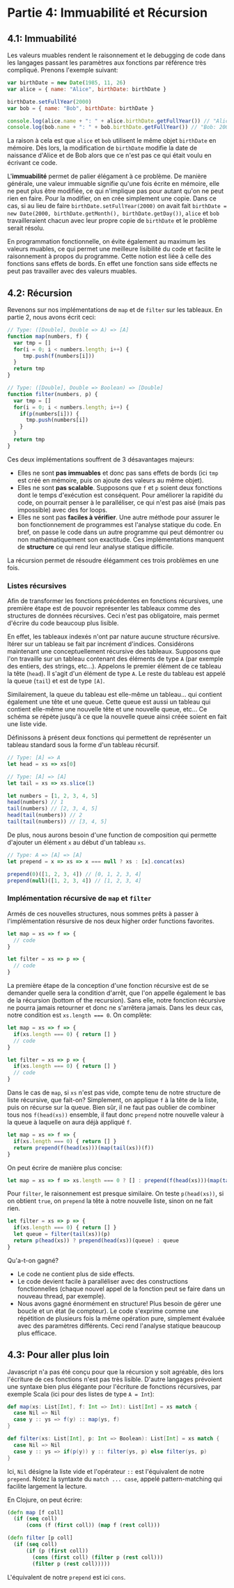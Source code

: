 # Partie 4: Immuabilité et Récursion

## 4.1: Immuabilité
Les valeurs muables rendent le raisonnement et le debugging de code dans les langages passant les paramètres aux fonctions par référence très compliqué. Prenons l'exemple suivant:

```js
var birthDate = new Date(1985, 11, 26)
var alice = { name: "Alice", birthDate: birthDate }

birthDate.setFullYear(2000)
var bob = { name: "Bob", birthDate: birthDate }

console.log(alice.name + ": " + alice.birthDate.getFullYear()) // "Alice: 2000"
console.log(bob.name + ": " + bob.birthDate.getFullYear()) // "Bob: 2000"
```
La raison à cela est que `alice` et `bob` utilisent le même objet `birthDate` en mémoire. Dès lors, la modification de `birthDate` modifie la date de naissance d'Alice et de Bob alors que ce n'est pas ce qui était voulu en écrivant ce code.

L'__immuabilité__ permet de palier élégament à ce problème. De manière générale, une valeur immuable signifie qu'une fois écrite en mémoire, elle ne peut plus être modifiée, ce qui n'implique pas pour autant qu'on ne peut rien en faire. Pour la modifier, on en crée simplement une copie. Dans ce cas, si au lieu de faire `birthDate.setFullYear(2000)` on avait fait `birthDate = new Date(2000, birthDate.getMonth(), birthDate.getDay())`, `alice` et `bob` travailleraient chacun avec leur propre copie de `birthDate` et le problème serait résolu.

En programmation fonctionnelle, on évite également au maximum les valeurs muables, ce qui permet une meilleure lisibilité du code et facilite le raisonnement à propos du programme. Cette notion est liée à celle des fonctions sans effets de bords. En effet une fonction sans side effects ne peut pas travailler avec des valeurs muables.

## 4.2: Récursion
Revenons sur nos implémentations de `map` et de `filter` sur les tableaux. En partie 2, nous avons écrit ceci:

```js
// Type: ([Double], Double => A) => [A]
function map(numbers, f) {
  var tmp = []
  for(i = 0; i < numbers.length; i++) {
     tmp.push(f(numbers[i]))
  }
  return tmp
}

// Type: ([Double], Double => Boolean) => [Double]
function filter(numbers, p) {
  var tmp = []
  for(i = 0; i < numbers.length; i++) {
    if(p(numbers[i])) {
      tmp.push(numbers[i])
    }
  }
  return tmp
}
```

Ces deux implémentations souffrent de 3 désavantages majeurs:
- Elles ne sont __pas immuables__ et donc pas sans effets de bords (ici `tmp` est créé en mémoire, puis on ajoute des valeurs au même objet).
- Elles ne sont __pas scalable__. Supposons que `f` et `p` soient deux fonctions dont le temps d'exécution est conséquent. Pour améliorer la rapidité du code, on pourrait penser à le paralléliser, ce qui n'est pas aisé (mais pas impossible) avec des for loops.
- Elles ne sont pas __faciles à vérifier__. Une autre méthode pour assurer le bon fonctionnement de programmes est l'analyse statique du code. En bref, on passe le code dans un autre programme qui peut démontrer ou non mathématiquement son exactitude. Ces implémentations manquent de __structure__ ce qui rend leur analyse statique difficile.

La récursion permet de résoudre élégamment ces trois problèmes en une fois.

### Listes récursives
Afin de transformer les fonctions précédentes en fonctions récursives, une première étape est de pouvoir représenter les tableaux comme des structures de données récursives. Ceci n'est pas obligatoire, mais permet d'écrire du code beaucoup plus lisible.

En effet, les tableaux indexés n'ont par nature aucune structure récursive. Itérer sur un tableau se fait par incrément d'indices. Considérons maintenant une conceptuellement récursive des tableaux. Supposons que l'on travaille sur un tableau contenant des éléments de type `A` (par exemple des entiers, des strings, etc...). Appelons le premier élément de ce tableau la tête (`head`). Il s'agit d'un élément de type `A`. Le reste du tableau est appelé la queue (`tail`) et est de type `[A]`. 

Similairement, la queue du tableau est elle-même un tableau... qui contient également une tête et une queue. Cette queue est aussi un tableau qui contient elle-même une nouvelle tête et une nouvelle queue, etc... Ce schéma se répète jusqu'à ce que la nouvelle queue ainsi créée soient en fait une liste vide.

Définissons à présent deux fonctions qui permettent de représenter un tableau standard sous la forme d'un tableau récursif.

```js
// Type: [A] => A
let head = xs => xs[0]

// Type: [A] => [A]
let tail = xs => xs.slice(1)

let numbers = [1, 2, 3, 4, 5]
head(numbers) // 1
tail(numbers) // [2, 3, 4, 5]
head(tail(numbers)) // 2
tail(tail(numbers)) // [3, 4, 5]
```

De plus, nous aurons besoin d'une function de composition qui permette d'ajouter un élément `x` au début d'un tableau `xs`.

```js
// Type: A => [A] => [A]
let prepend = x => xs => x === null ? xs : [x].concat(xs)

prepend(0)([1, 2, 3, 4]) // [0, 1, 2, 3, 4]
prepend(null)([1, 2, 3, 4]) // [1, 2, 3, 4]
```

### Implémentation récursive de `map` et `filter`
Armés de ces nouvelles structures, nous sommes prêts à passer à l'implémentation résursive de nos deux higher order functions favorites.

```js
let map = xs => f => {
  // code
}

let filter = xs => p => {
  // code
}
```

La première étape de la conception d'une fonction récursive est de se demander quelle sera la condition d'arrêt, que l'on appelle également le bas de la récursion (bottom of the recursion). Sans elle, notre fonction récursive ne pourra jamais retourner et donc ne s'arrêtera jamais. Dans les deux cas, notre condition est `xs.length === 0`. On complète:

```js
let map = xs => f => {
  if(xs.length === 0) { return [] }
  // code
}

let filter = xs => p => {
  if(xs.length === 0) { return [] }
  // code
}
```

Dans le cas de `map`, si `xs` n'est pas vide, compte tenu de notre structure de liste récursive, que fait-on? Simplement, on applique `f` à la tête de la liste, puis on récurse sur la queue. Bien sûr, il ne faut pas oublier de combiner tous nos `f(head(xs))` ensemble, il faut donc `prepend` notre nouvelle valeur à la queue à laquelle on aura déjà appliqué `f`.

```js
let map = xs => f => {
  if(xs.length === 0) { return [] }
  return prepend(f(head(xs)))(map(tail(xs))(f))
}
```

On peut écrire de manière plus concise:
```js
let map = xs => f => xs.length === 0 ? [] : prepend(f(head(xs)))(map(tail(xs))(f))
```

Pour `filter`, le raisonnement est presque similaire. On teste `p(head(xs))`, si on obtient `true`, on `prepend` la tête à notre nouvelle liste, sinon on ne fait rien.

```js
let filter = xs => p => {
  if(xs.length === 0) { return [] }
  let queue = filter(tail(xs))(p)
  return p(head(xs)) ? prepend(head(xs))(queue) : queue
}
```

Qu'a-t-on gagné?
- Le code ne contient plus de side effects.
- Le code devient facile à paralléliser avec des constructions fonctionnelles (chaque nouvel appel de la fonction peut se faire dans un nouveau thread, par exemple).
- Nous avons gagné énormément en structure! Plus besoin de gérer une boucle et un état (le compteur). Le code s'exprime comme une répétition de plusieurs fois la même opération pure, simplement évaluée avec des paramètres différents. Ceci rend l'analyse statique beaucoup plus efficace.

## 4.3: Pour aller plus loin
Javascript n'a pas été conçu pour que la récursion y soit agréable, dès lors l'écriture de ces fonctions n'est pas très lisible. D'autre langages prévoient une syntaxe bien plus élégante pour l'écriture de fonctions récursives, par exemple Scala (ici pour des listes de type `A = Int`):

```scala
def map(xs: List[Int], f: Int => Int): List[Int] = xs match {
  case Nil => Nil
  case y :: ys => f(y) :: map(ys, f)
}

def filter(xs: List[Int], p: Int => Boolean): List[Int] = xs match {
  case Nil => Nil
  case y :: ys => if(p(y)) y :: filter(ys, p) else filter(ys, p)
}
```

Ici, `Nil` désigne la liste vide et l'opérateur `::` est l'équivalent de notre `prepend`. Notez la syntaxte du `match ... case`, appelé pattern-matching qui facilite largement la lecture.

En Clojure, on peut écrire:

```clojure
(defn map [f coll]
  (if (seq coll)
      (cons (f (first coll)) (map f (rest coll)))

(defn filter [p coll]
  (if (seq coll)
      (if (p (first coll))
        (cons (first coll) (filter p (rest coll)))
        (filter p (rest coll)))))
```

L'équivalent de notre `prepend` est ici `cons`.
